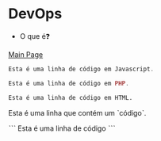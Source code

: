 # DevOps 
* O que é:question:

 [Main Page](https://github.com/OdairPanizziJunior)

~~~javascript
Esta é uma linha de código em Javascript.
~~~

~~~php
Esta é uma linha de código em PHP.
~~~

~~~html
Esta é uma linha de código em HTML.
~~~

 Esta é uma linha que contém um ˋcódigoˋ.

ˋˋˋ
Esta é uma linha de código
 ˋˋˋ
